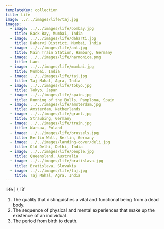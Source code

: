 ```yaml
---
templateKey: collection
title: Life
image: ../../images/life/taj.jpg
images:
  - image: ../../images/life/bombay.jpg
    title: Back Bay, Mumbai, India
  - image: ../../images/life/daharti.jpg
    title: Daharvi District, Mumbai, India
  - image: ../../images/life/ant.jpg
    title: Main Train Station, Hamburg, Germany
  - image: ../../images/life/harmonica.png
    title: Laos
  - image: ../../images/life/mumbai.jpg
    title: Mumbai, India
  - image: ../../images/life/taj.jpg
    title: Taj Mahal, Agra, India
  - image: ../../images/life/tokyo.jpg
    title: Tokyo, Japan
  - image: ../../images/life/spain.jpg
    title: Running of the Bulls, Pamplona, Spain 
  - image: ../../images/life/amsterdam.jpg
    title: Amsterdam, Netherlands
  - image: ../../images/life/grant.jpg
    title: Straubing, Germany
  - image: ../../images/life/train.jpg
    title: Warsaw, Poland
  - image: ../../images/life/brussels.jpg
    title: Berlin Wall, Berlin, Germany
  - image: ../../images/landing-cover/deli.jpg
    title: Old Delhi, Delhi, India
  - image: ../../images/life/people.jpg
    title: Queensland, Australia
  - image: ../../images/life/bratislava.jpg
    title: Bratislava, Slovakia
  - image: ../../images/life/taj.jpg
    title: Taj Mahal, Agra, India
---
```


li·fe​ | \ ˈlīf
1. The quality that distinguishes a vital and functional being from a dead body.
2. The sequence of physical and mental experiences that make up the existence of an individual.
5. The period from birth to death.